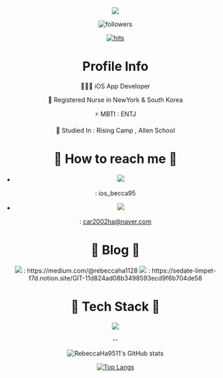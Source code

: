 <div align=center>

![](https://pa1.narvii.com/7681/14af2d07505e72a0993c7737d8bb79c2972a8f7er1-480-360_hq.gif)
 
![followers](https://img.shields.io/github/followers/RebeccaHa9511?style=social)
 
[![hits](https://hits.seeyoufarm.com/api/count/incr/badge.svg?url=https%3A%2F%2Fgithub.com%2FRebeccaHa9511&count_bg=%237A7A7A&title_bg=%23FFADCC&icon=reverbnation.svg&icon_color=%23FF0000&title=hits&edge_flat=false)](https://hits.seeyoufarm.com)

 <div align=center><h1> Profile Info </h1></div>  
 
 
👩🏻‍💻 iOS App Developer   
 
 
🥼 Registered Nurse in NewYork & South Korea

⚡  MBTI : ENTJ

🌱 Studied In : Rising Camp , Allen School

 
 

 <div align=center><h1> 🌸 How to reach me 🌸 </h1></div>   

- <img src="https://img.shields.io/badge/Instagram-E4405F?style=for-the-badge&logo=Instagram&logoColor=pink">  
 : ios_becca95


- <img src="https://img.shields.io/badge/Naver-03C75A?style=for-the-badge&logo=Naver&logoColor=green"> 
 : car2002ha@naver.com  
 
 

 <div align=center><h1> 🌙 Blog 🌙  </h1></div>   

<img src="https://img.shields.io/badge/Medium-000000?style=for-the-badge&logo=Medium&logoColor=white"> 
 :  https://medium.com/@rebeccaha1128  
 
<img src="https://img.shields.io/badge/Notion-000000?style=for-the-badge&logo=Notion&logoColor=white">
 : https://sedate-limpet-f7d.notion.site/GIT-11d824ad08b3498593ecd9f6b704de58
 
 
 
 <div align=center><h1> 🌴 Tech Stack 🌴 </h1></div> 

<img src="https://img.shields.io/badge/Swift-F05138?style=for-the-badge&logo=Swift&logoColor=orange"> 



--

 
 



![RebeccaHa9511's GitHub stats](https://github-readme-stats.vercel.app/api?username=RebeccaHa9511&show_icons=true&theme=radical)  
 
 
[![Top Langs](https://github-readme-stats.vercel.app/api/top-langs/?username=RebeccaHa9511&layout=compact&theme=dracula)](https://github.com/RebeccaHa9511)

